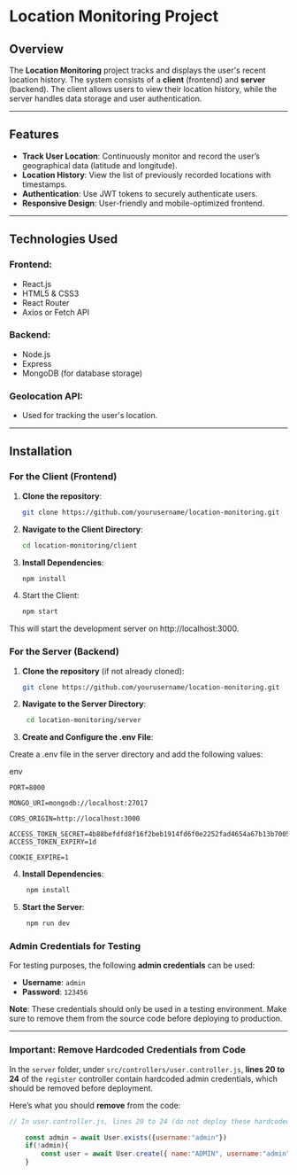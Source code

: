 # Location Monitoring Project

## Overview

The **Location Monitoring** project tracks and displays the user's recent location history. The system consists of a **client** (frontend) and **server** (backend). The client allows users to view their location history, while the server handles data storage and user authentication.

---

## Features

- **Track User Location**: Continuously monitor and record the user’s geographical data (latitude and longitude).
- **Location History**: View the list of previously recorded locations with timestamps.
- **Authentication**: Use JWT tokens to securely authenticate users.
- **Responsive Design**: User-friendly and mobile-optimized frontend.

---

## Technologies Used

### Frontend:
- React.js
- HTML5 & CSS3
- React Router
- Axios or Fetch API

### Backend:
- Node.js
- Express
- MongoDB (for database storage)

### Geolocation API:
- Used for tracking the user's location.

---

## Installation

### For the Client (Frontend)

1. **Clone the repository**:

   ```bash
   git clone https://github.com/yourusername/location-monitoring.git

2. **Navigate to the Client Directory**:

    ```bash
    cd location-monitoring/client
    
3. **Install Dependencies**:

    ```bash
    npm install
4. Start the Client:


    ```bash
    npm start
This will start the development server on http://localhost:3000.


### For the Server (Backend)

1. **Clone the repository** (if not already cloned):

   ```bash
   git clone https://github.com/yourusername/location-monitoring.git

2. **Navigate to the Server Directory**:

   ```bash
    cd location-monitoring/server

3. **Create and Configure the .env File**:

Create a .env file in the server directory and add the following values:

env

    PORT=8000

    MONGO_URI=mongodb://localhost:27017

    CORS_ORIGIN=http://localhost:3000

    ACCESS_TOKEN_SECRET=4b88befdfd8f16f2beb1914fd6f0e2252fad4654a67b13b70052d5e2b7085c34
    ACCESS_TOKEN_EXPIRY=1d

    COOKIE_EXPIRE=1

4. **Install Dependencies**:

   ```bash
    npm install

5. **Start the Server**:

   ```bash
    npm run dev

### Admin Credentials for Testing

For testing purposes, the following **admin credentials** can be used:

- **Username**: `admin`
- **Password**: `123456`

**Note**: These credentials should only be used in a testing environment. Make sure to remove them from the source code before deploying to production.

---

### Important: Remove Hardcoded Credentials from Code

In the `server` folder, under `src/controllers/user.controller.js`, **lines 20 to 24** of the `register` controller contain hardcoded admin credentials, which should be removed before deployment.

Here’s what you should **remove** from the code:

```js
// In user.controller.js, lines 20 to 24 (do not deploy these hardcoded credentials):

    const admin = await User.exists({username:"admin"})
    if(!admin){
        const user = await User.create({ name:"ADMIN", username:"admin", password:"123456", role:"ADMIN" });
    }
